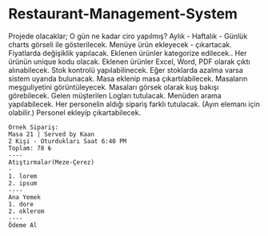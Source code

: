 # Restaurant-Management-System

Projede olacaklar;
O gün ne kadar ciro yapılmış? Aylık - Haftalık - Günlük charts görseli ile gösterilecek.
Menüye ürün ekleyecek - çıkartacak. Fiyatlarda değişiklik yapılacak.
Eklenen ürünler kategorize edilecek.. Her ürünün unique kodu olacak.
Eklenen ürünler Excel, Word, PDF olarak çıktı alınabilecek.
Stok kontrolü yapılabilinecek. Eğer stoklarda azalma varsa sistem uyarıda bulunacak.
Masa eklenip masa çıkartılabilecek.
Masaların meşguliyetini görüntüleyecek.
Masaları görsek olarak kuş bakışı görebilecek.
Gelen müşterilen Logları tutulacak.
Menüden arama yapılabilecek.
Her personelin aldığı sipariş farklı tutulacak. (Ayın elemanı için olabilir.)
Personel ekleyip çıkartabilecek.


```
Örnek Sipariş:
Masa 21 | Served by Kaan
2 Kişi - Oturdukları Saat 6:40 PM
Toplam: 78 ₺
----
Atıştırmalar(Meze-Çerez)
-
1. lorem
2. ipsum
----
Ana Yemek
1. dore 
2. oklerom
----
Ödeme Al
```



